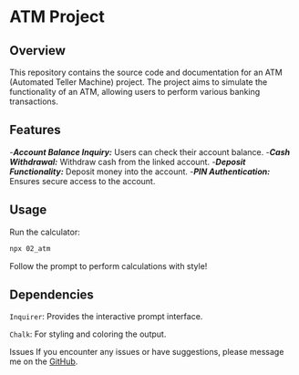 # ATM Project

## Overview
This repository contains the source code and documentation for an ATM (Automated Teller Machine) project. The project aims to simulate the functionality of an ATM, allowing users to perform various banking transactions.

## Features
-***Account Balance Inquiry:*** Users can check their account balance.
-***Cash Withdrawal:*** Withdraw cash from the linked account.
-***Deposit Functionality:*** Deposit money into the account.
-***PIN Authentication:*** Ensures secure access to the account.

## Usage
Run the calculator:
```bash
npx 02_atm
```
Follow the prompt to perform calculations with style!

## Dependencies
`Inquirer`: Provides the interactive prompt interface.

`Chalk`: For styling and coloring the output.

Issues
If you encounter any issues or have suggestions, please message me on the [GitHub](https://github.com/IqraZainab23).

